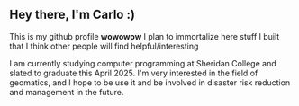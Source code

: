 ## Hey there, I'm Carlo :)

This is my github profile **wowowow** I plan to immortalize here stuff I built that I think other people will find helpful/interesting

I am currently studying computer programming at Sheridan College and slated to graduate this April 2025. I'm very interested in the field of geomatics, and I hope to be use it and be involved in disaster risk reduction and management in the future.

<!--
**carlomaximo/carlomaximo** is a ✨ _special_ ✨ repository because its `README.md` (this file) appears on your GitHub profile.

Here are some ideas to get you started:

- 🔭 I’m currently working on ...
- 🌱 I’m currently learning ...
- 👯 I’m looking to collaborate on ...
- 🤔 I’m looking for help with ...
- 💬 Ask me about ...
- 📫 How to reach me: ...
- 😄 Pronouns: ...
- ⚡ Fun fact: ...
-->
